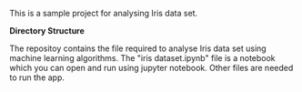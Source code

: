 This is a sample project for analysing Iris data set.

**Directory Structure**

The repositoy contains the file required to analyse Iris data set using machine learning algorithms.
The "iris dataset.ipynb" file is a notebook which you can open and run using jupyter notebook.
Other files are needed to run the app.
